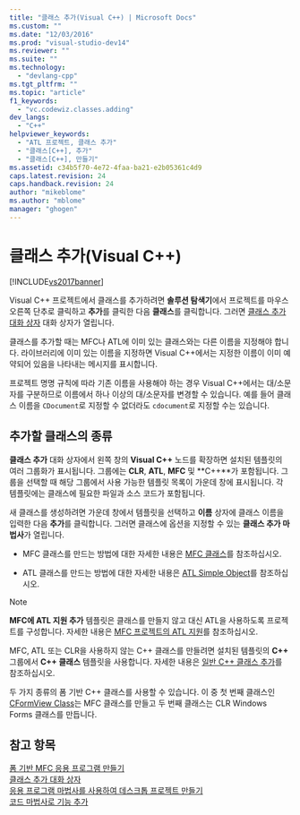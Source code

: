 ```yaml
---
title: "클래스 추가(Visual C++) | Microsoft Docs"
ms.custom: ""
ms.date: "12/03/2016"
ms.prod: "visual-studio-dev14"
ms.reviewer: ""
ms.suite: ""
ms.technology: 
  - "devlang-cpp"
ms.tgt_pltfrm: ""
ms.topic: "article"
f1_keywords: 
  - "vc.codewiz.classes.adding"
dev_langs: 
  - "C++"
helpviewer_keywords: 
  - "ATL 프로젝트, 클래스 추가"
  - "클래스[C++], 추가"
  - "클래스[C++], 만들기"
ms.assetid: c34b5f70-4e72-4faa-ba21-e2b05361c4d9
caps.latest.revision: 24
caps.handback.revision: 24
author: "mikeblome"
ms.author: "mblome"
manager: "ghogen"
---
```

# 클래스 추가(Visual C++)
[!INCLUDE[vs2017banner](../assembler/inline/includes/vs2017banner.md)]

Visual C\+\+ 프로젝트에서 클래스를 추가하려면 **솔루션 탐색기**에서 프로젝트를 마우스 오른쪽 단추로 클릭하고 **추가**를 클릭한 다음 **클래스**를 클릭합니다.  그러면 [클래스 추가 대화 상자](../ide/add-class-dialog-box.md) 대화 상자가 열립니다.  
  
 클래스를 추가할 때는 MFC나 ATL에 이미 있는 클래스와는 다른 이름을 지정해야 합니다.  라이브러리에 이미 있는 이름을 지정하면 Visual C\+\+에서는 지정한 이름이 이미 예약되어 있음을 나타내는 메시지를 표시합니다.  
  
 프로젝트 명명 규칙에 따라 기존 이름을 사용해야 하는 경우 Visual C\+\+에서는 대\/소문자를 구분하므로 이름에서 하나 이상의 대\/소문자를 변경할 수 있습니다.  예를 들어 클래스 이름을 `CDocument`로 지정할 수 없더라도 `cdocument`로 지정할 수는 있습니다.  
  
## 추가할 클래스의 종류  
 **클래스 추가** 대화 상자에서 왼쪽 창의 **Visual C\+\+** 노드를 확장하면 설치된 템플릿의 여러 그룹화가 표시됩니다.  그룹에는 **CLR**, **ATL**, **MFC** 및 **C\+\+**가 포함됩니다.  그룹을 선택할 때 해당 그룹에서 사용 가능한 템플릿 목록이 가운데 창에 표시됩니다.  각 템플릿에는 클래스에 필요한 파일과 소스 코드가 포함됩니다.  
  
 새 클래스를 생성하려면 가운데 창에서 템플릿을 선택하고 **이름** 상자에 클래스 이름을 입력한 다음 **추가**를 클릭합니다.  그러면 클래스에 옵션을 지정할 수 있는 **클래스 추가 마법사**가 열립니다.  
  
-   MFC 클래스를 만드는 방법에 대한 자세한 내용은 [MFC 클래스](../mfc/reference/adding-an-mfc-class.md)를 참조하십시오.  
  
-   ATL 클래스를 만드는 방법에 대한 자세한 내용은 [ATL Simple Object](../atl/reference/adding-an-atl-simple-object.md)를 참조하십시오.  
  
> [!NOTE]
>  **MFC에 ATL 지원 추가** 템플릿은 클래스를 만들지 않고 대신 ATL을 사용하도록 프로젝트를 구성합니다.  자세한 내용은 [MFC 프로젝트의 ATL 지원](../mfc/reference/adding-atl-support-to-your-mfc-project.md)를 참조하십시오.  
  
 MFC, ATL 또는 CLR을 사용하지 않는 C\+\+ 클래스를 만들려면 설치된 템플릿의 **C\+\+** 그룹에서 **C\+\+ 클래스** 템플릿을 사용합니다.  자세한 내용은 [일반 C\+\+ 클래스 추가](../ide/adding-a-generic-cpp-class.md)를 참조하십시오.  
  
 두 가지 종류의 폼 기반 C\+\+ 클래스를 사용할 수 있습니다.  이 중 첫 번째 클래스인 [CFormView Class](../mfc/reference/cformview-class.md)는 MFC 클래스를 만들고  두 번째 클래스는 CLR Windows Forms 클래스를 만듭니다.  
  
## 참고 항목  
 [폼 기반 MFC 응용 프로그램 만들기](../mfc/reference/creating-a-forms-based-mfc-application.md)   
 [클래스 추가 대화 상자](../ide/add-class-dialog-box.md)   
 [응용 프로그램 마법사를 사용하여 데스크톱 프로젝트 만들기](../ide/creating-desktop-projects-by-using-application-wizards.md)   
 [코드 마법사로 기능 추가](../ide/adding-functionality-with-code-wizards-cpp.md)